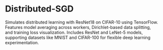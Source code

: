 # Distributed-SGD
Simulates distributed learning with ResNet18 on CIFAR-10 using TensorFlow. Features model averaging across workers, Dirichlet-based data splitting, and training loss visualization. Includes ResNet and LeNet-5 models, supporting datasets like MNIST and CIFAR-100 for flexible deep learning experimentation.
